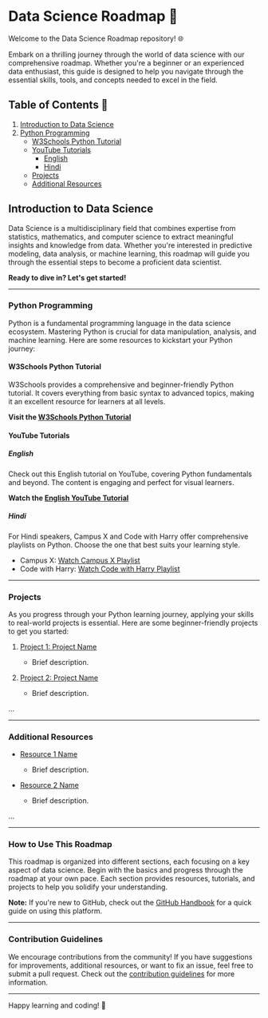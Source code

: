 # Data Science Roadmap 🚀

Welcome to the Data Science Roadmap repository! 🌐

Embark on a thrilling journey through the world of data science with our comprehensive roadmap. Whether you're a beginner or an experienced data enthusiast, this guide is designed to help you navigate through the essential skills, tools, and concepts needed to excel in the field.

## Table of Contents 📑

1. [Introduction to Data Science](#introduction-to-data-science)
2. [Python Programming](#python-programming)
   - [W3Schools Python Tutorial](#w3schools-python-tutorial)
   - [YouTube Tutorials](#youtube-tutorials)
      - [English](#english)
      - [Hindi](#hindi)
   - [Projects](#projects)
   - [Additional Resources](#additional-resources)

## Introduction to Data Science

Data Science is a multidisciplinary field that combines expertise from statistics, mathematics, and computer science to extract meaningful insights and knowledge from data. Whether you're interested in predictive modeling, data analysis, or machine learning, this roadmap will guide you through the essential steps to become a proficient data scientist.

**Ready to dive in? Let's get started!**

---

### Python Programming

Python is a fundamental programming language in the data science ecosystem. Mastering Python is crucial for data manipulation, analysis, and machine learning. Here are some resources to kickstart your Python journey:

#### W3Schools Python Tutorial

W3Schools provides a comprehensive and beginner-friendly Python tutorial. It covers everything from basic syntax to advanced topics, making it an excellent resource for learners at all levels.

**Visit the [W3Schools Python Tutorial](https://www.w3schools.com/python/default.asp)**

#### YouTube Tutorials

##### English

Check out this English tutorial on YouTube, covering Python fundamentals and beyond. The content is engaging and perfect for visual learners.

**Watch the [English YouTube Tutorial](https://youtu.be/t8pPdKYpowI?si=6aRiZUl687Aax4bE)**

##### Hindi

For Hindi speakers, Campus X and Code with Harry offer comprehensive playlists on Python. Choose the one that best suits your learning style.

- Campus X: [Watch Campus X Playlist](https://youtube.com/playlist?list=PLKnIA16_Rmvb1RYR-iTA_hzckhdONtSW4&si=Fz7flAud1HEirN4I)
- Code with Harry: [Watch Code with Harry Playlist](https://youtube.com/playlist?list=PLu0W_9lII9agwh1XjRt242xIpHhPT2llg&si=cqX_PjPlWJhux8K3)

---

### Projects

As you progress through your Python learning journey, applying your skills to real-world projects is essential. Here are some beginner-friendly projects to get you started:

1. [Project 1: Project Name](project_link)
   - Brief description.

2. [Project 2: Project Name](project_link)
   - Brief description.

...

---

### Additional Resources

- [Resource 1 Name](resource_link)
  - Brief description.

- [Resource 2 Name](resource_link)
  - Brief description.

...

---

### How to Use This Roadmap

This roadmap is organized into different sections, each focusing on a key aspect of data science. Begin with the basics and progress through the roadmap at your own pace. Each section provides resources, tutorials, and projects to help you solidify your understanding.

**Note:** If you're new to GitHub, check out the [GitHub Handbook](https://guides.github.com/introduction/git-handbook/) for a quick guide on using this platform.

---

### Contribution Guidelines

We encourage contributions from the community! If you have suggestions for improvements, additional resources, or want to fix an issue, feel free to submit a pull request. Check out the [contribution guidelines](CONTRIBUTING.md) for more information.

---

Happy learning and coding! 🚀
